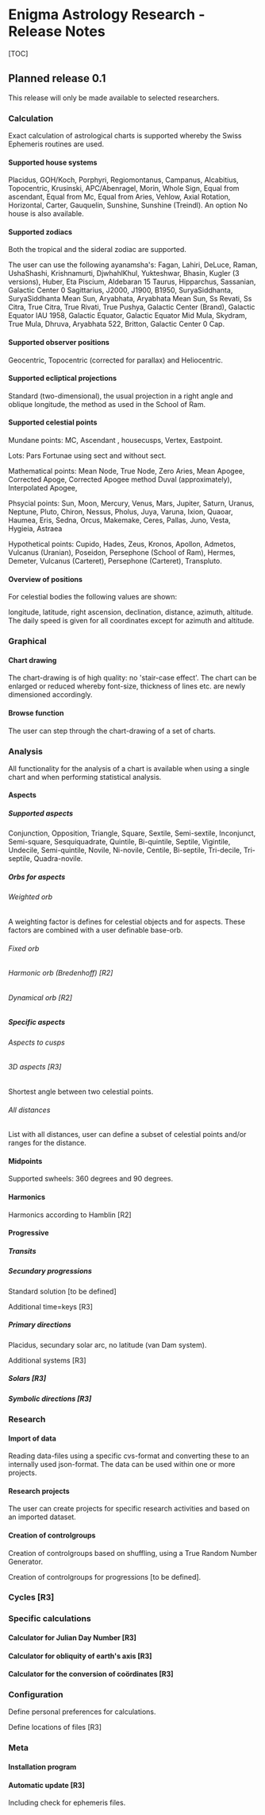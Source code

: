 # Enigma Astrology Research - Release Notes 



[TOC]



## Planned release 0.1

This release will only be made available to selected researchers.

### Calculation

Exact calculation of astrological charts is supported whereby the Swiss Ephemeris routines are used.



#### Supported house systems

Placidus, GOH/Koch, Porphyri, Regiomontanus, Campanus, Alcabitius, Topocentric, Krusinski, APC/Abenragel, Morin, Whole Sign, Equal from ascendant, Equal from Mc, Equal from Aries, Vehlow, Axial Rotation, Horizontal, Carter, Gauquelin, Sunshine, Sunshine (Treindl). An option No house is also available.



#### Supported zodiacs

Both the tropical and the sideral zodiac are supported.

The user can use the following ayanamsha's: Fagan, Lahiri, DeLuce, Raman, UshaShashi, Krishnamurti, DjwhahlKhul, Yukteshwar, Bhasin, Kugler (3 versions), Huber, Eta Piscium, Aldebaran 15 Taurus, Hipparchus, Sassanian, Galactic Center 0 Sagittarius,  J2000, J1900, B1950, SuryaSiddhanta, SuryaSiddhanta Mean Sun, Aryabhata, Aryabhata Mean Sun, Ss Revati, Ss Citra, True Citra, True Rivati, True Pushya, Galactic Center (Brand), Galactic Equator IAU 1958, Galactic Equator, Galactic Equator Mid Mula, Skydram, True Mula, Dhruva, Aryabhata 522, Britton, Galactic Center 0 Cap.



#### Supported observer positions

Geocentric, Topocentric (corrected for parallax) and Heliocentric.



#### Supported ecliptical projections

Standard (two-dimensional), the usual projection in a right angle and oblique longitude, the method as used in the School of Ram.



#### Supported celestial points

Mundane points: MC, Ascendant , housecusps, Vertex, Eastpoint.

Lots: Pars Fortunae using sect and without sect.

Mathematical points: Mean Node, True Node, Zero Aries, Mean Apogee, Corrected Apoge, Corrected Apogee method Duval (approximately), Interpolated Apogee, 

Phsycial points: Sun, Moon, Mercury, Venus, Mars, Jupiter, Saturn, Uranus, Neptune, Pluto, Chiron, Nessus, Pholus, Juya, Varuna, Ixion, Quaoar, Haumea, Eris, Sedna, Orcus, Makemake, Ceres, Pallas, Juno, Vesta, Hygieia, Astraea

Hypothetical points: Cupido, Hades, Zeus, Kronos, Apollon, Admetos, Vulcanus (Uranian), Poseidon, Persephone (School of Ram), Hermes, Demeter, Vulcanus (Carteret), Persephone (Carteret), Transpluto.



#### Overview of positions

For celestial bodies the following values are shown:

longitude, latitude, right ascension, declination, distance, azimuth, altitude. The daily speed is given for all coordinates except for azimuth and altitude.



### Graphical

#### Chart drawing

The chart-drawing is of high quality: no 'stair-case effect'. The chart can be enlarged or reduced whereby font-size, thickness of lines etc. are newly dimensioned accordingly.



#### Browse function

The user can step through the chart-drawing of a set of charts.



### Analysis

All functionality for the analysis of a chart is available when using a single chart and when performing statistical analysis.



#### Aspects

##### Supported aspects

Conjunction, Opposition, Triangle, Square, Sextile, Semi-sextile, Inconjunct, Semi-square, Sesquiquadrate, Quintile, Bi-quintile, Septile, Vigintile, Undecile, Semi-quintile, Novile, Ni-novile, Centile, Bi-septile, Tri-decile, Tri-septile, Quadra-novile.

##### Orbs for aspects

###### Weighted orb

A weighting factor is defines for celestial objects and for aspects. These factors are combined with a user definable base-orb.

###### Fixed orb

###### Harmonic orb (Bredenhoff) [R2]

###### Dynamical orb [R2]



##### Specific aspects

###### Aspects to cusps

###### 3D aspects [R3]

Shortest angle between two celestial points.

###### All distances

List with all distances, user can define a subset of celestial points and/or ranges for the distance.





#### Midpoints

Supported swheels: 360 degrees and 90 degrees.

#### Harmonics

Harmonics according to Hamblin [R2]

#### Progressive

##### Transits

##### Secundary progressions

Standard solution [to be defined]

Additional time=keys [R3]



##### Primary directions

Placidus, secundary solar arc, no latitude (van Dam system).

Additional systems [R3]



##### Solars [R3]



##### Symbolic directions [R3]



### Research

#### Import of data

Reading data-files using a specific cvs-format and converting these to an internally used json-format. The data can be used within one or more projects.

#### Research projects

The user can create projects for specific research activities and based on an imported dataset.



 



#### Creation of controlgroups

Creation of controlgroups based on shuffling, using a True Random Number Generator.

Creation of controlgroups for progressions [to be defined].



### Cycles [R3]



### Specific calculations

#### Calculator for Julian Day Number [R3]

#### Calculator for obliquity of earth's axis [R3]

#### Calculator for the conversion of coördinates [R3]



### Configuration

Define personal preferences for calculations.

Define locations of files [R3]



### Meta

#### Installation program

#### Automatic update [R3]

Including check for ephemeris files.
